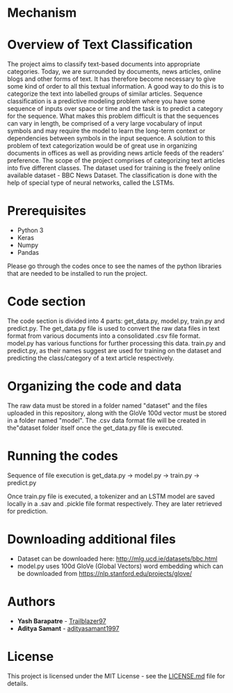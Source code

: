# Mechanism 


# Overview of Text Classification
The project aims to classify text-based documents into appropriate categories. Today, we are surrounded by documents, news articles, online blogs and other forms of text. It has therefore become necessary to give some kind of order to all this textual information. A good way to do this is to categorize the text into labelled groups of similar articles. Sequence classification is a predictive modeling problem where you have some sequence of inputs over space or time and the task is to predict a category for the sequence. What makes this problem difficult is that the sequences can vary in length, be comprised of a very large vocabulary of input symbols and may require the model to learn the long-term context or dependencies between symbols in the input sequence. A solution to this problem of text categorization would be of great use in organizing documents in offices as well as providing news article feeds of the readers’ preference. The scope of the project comprises of categorizing text articles into five different classes. The dataset used for training is the freely online available dataset - BBC News Dataset. The classification is done with the help of special type of neural networks, called the LSTMs.

# Prerequisites
* Python 3
* Keras
* Numpy 
* Pandas

Please go through the codes once to see the names of the python libraries that are needed to be installed to run the project. 


# Code section
The code section is divided into 4 parts: get_data.py, model.py, train.py and predict.py. The get_data.py file is used to convert the raw data files in text format from various documents into a consolidated .csv file format. model.py has various functions for further processing this data. train.py and predict.py, as their names suggest are used for training on the dataset and predicting the class/category of a text article respectively.

# Organizing the code and data
The raw data must be stored in a folder named "dataset" and the files uploaded in this repository, along with the GloVe 100d vector must be stored in a folder named "model". The .csv data format file will be created in the"dataset folder itself once the get_data.py file is executed.
 

# Running the codes
Sequence of file execution is get_data.py -> model.py -> train.py -> predict.py

Once train.py file is executed, a tokenizer and an LSTM model are saved locally in a .sav and .pickle file format respectively. They are later retrieved for prediction. 

# Downloading additional files
* Dataset can be downloaded here: http://mlg.ucd.ie/datasets/bbc.html
* model.py uses  100d GloVe (Global Vectors) word embedding which can be downloaded from https://nlp.stanford.edu/projects/glove/

# Authors
* **Yash Barapatre** - [Trailblazer97](https://github.com/Trailblazer97)
* **Aditya Samant** - [adityasamant1997](https://github.com/adityasamant1997)


# License
This project is licensed under the MIT License - see the [LICENSE.md](LICENSE.md) file for details.
